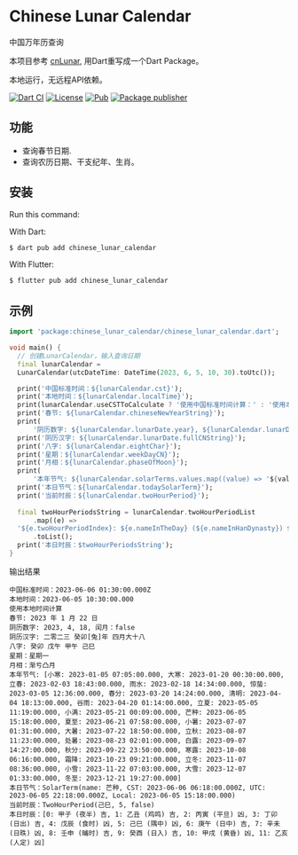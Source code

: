 # Chinese Lunar Calendar

中国万年历查询

本项目参考 [cnLunar](https://github.com/OPN48/cnlunar/tree/master), 用Dart重写成一个Dart Package。

本地运行，无远程API依赖。

[![Dart CI](https://github.com/m11v/chinese_lunar_calendar/actions/workflows/main.yml/badge.svg?branch=main)](https://github.com/m11v/chinese_lunar_calendar)
[![License](https://img.shields.io/github/license/m11v/chinese_lunar_calendar)](https://github.com/m11v/chinese_lunar_calendar/blob/main/LICENSE)
[![Pub](https://img.shields.io/pub/v/chinese_lunar_calendar?label=Pub)](https://pub.dev/packages/chinese_lunar_calendar)
[![Package publisher](https://img.shields.io/pub/publisher/chinese_lunar_calendar.svg)](https://pub.dev/packages/chinese_lunar_calendar/publisher)

## 功能
- 查询春节日期.
- 查询农历日期、干支纪年、生肖。

## 安装

Run this command:

With Dart:
```dart
$ dart pub add chinese_lunar_calendar
```

With Flutter:

```dart
$ flutter pub add chinese_lunar_calendar
```

## 示例
```dart
import 'package:chinese_lunar_calendar/chinese_lunar_calendar.dart';

void main() {
  // 创建LunarCalendar，输入查询日期
  final lunarCalendar =
  LunarCalendar(utcDateTime: DateTime(2023, 6, 5, 10, 30).toUtc());

  print('中国标准时间：${lunarCalendar.cst}');
  print('本地时间：${lunarCalendar.localTime}');
  print(lunarCalendar.useCSTToCalculate ? '使用中国标准时间计算：' : '使用本地时间计算');
  print('春节: ${lunarCalendar.chineseNewYearString}');
  print(
      '阴历数字: ${lunarCalendar.lunarDate.year}, ${lunarCalendar.lunarDate.month}, ${lunarCalendar.lunarDate.day}, 闰月：${lunarCalendar.lunarDate.isLeapMonth}');
  print('阴历汉字: ${lunarCalendar.lunarDate.fullCNString}');
  print('八字: ${lunarCalendar.eightChar}');
  print('星期：${lunarCalendar.weekDayCN}');
  print('月相：${lunarCalendar.phaseOfMoon}');
  print(
      '本年节气: ${lunarCalendar.solarTerms.values.map((value) => '${value.name}: ${value.getTime(useCSTToCalculate: lunarCalendar.useCSTToCalculate)}').toList()}');
  print('本日节气：${lunarCalendar.todaySolarTerm}');
  print('当前时辰：${lunarCalendar.twoHourPeriod}');
  
  final twoHourPeriodsString = lunarCalendar.twoHourPeriodList
      .map((e) =>
  '${e.twoHourPeriodIndex}: ${e.nameInTheDay} (${e.nameInHanDynasty}) ${e.isLuckyName}')
      .toList();
  print('本日时辰：$twoHourPeriodsString');
}

```
输出结果
```text
中国标准时间：2023-06-06 01:30:00.000Z
本地时间：2023-06-05 10:30:00.000
使用本地时间计算
春节: 2023 年 1 月 22 日
阴历数字: 2023, 4, 18, 闰月：false
阴历汉字: 二零二三 癸卯[兔]年 四月大十八
八字: 癸卯 戊午 甲午 己巳
星期：星期一
月相：渐亏凸月
本年节气: [小寒: 2023-01-05 07:05:00.000, 大寒: 2023-01-20 00:30:00.000, 立春: 2023-02-03 18:43:00.000, 雨水: 2023-02-18 14:34:00.000, 惊蛰: 2023-03-05 12:36:00.000, 春分: 2023-03-20 14:24:00.000, 清明: 2023-04-04 18:13:00.000, 谷雨: 2023-04-20 01:14:00.000, 立夏: 2023-05-05 11:19:00.000, 小满: 2023-05-21 00:09:00.000, 芒种: 2023-06-05 15:18:00.000, 夏至: 2023-06-21 07:58:00.000, 小暑: 2023-07-07 01:31:00.000, 大暑: 2023-07-22 18:50:00.000, 立秋: 2023-08-07 11:23:00.000, 处暑: 2023-08-23 02:01:00.000, 白露: 2023-09-07 14:27:00.000, 秋分: 2023-09-22 23:50:00.000, 寒露: 2023-10-08 06:16:00.000, 霜降: 2023-10-23 09:21:00.000, 立冬: 2023-11-07 08:36:00.000, 小雪: 2023-11-22 07:03:00.000, 大雪: 2023-12-07 01:33:00.000, 冬至: 2023-12-21 19:27:00.000]
本日节气：SolarTerm(name: 芒种, CST: 2023-06-06 06:18:00.000Z, UTC: 2023-06-05 22:18:00.000Z, Local: 2023-06-05 15:18:00.000)
当前时辰：TwoHourPeriod(己巳, 5, false)
本日时辰：[0: 甲子 (夜半) 吉, 1: 乙丑 (鸡鸣) 吉, 2: 丙寅 (平旦) 凶, 3: 丁卯 (日出) 吉, 4: 戊辰 (食时) 凶, 5: 己巳 (隅中) 凶, 6: 庚午 (日中) 吉, 7: 辛未 (日昳) 凶, 8: 壬申 (晡时) 吉, 9: 癸酉 (日入) 吉, 10: 甲戌 (黄昏) 凶, 11: 乙亥 (人定) 凶]
```
